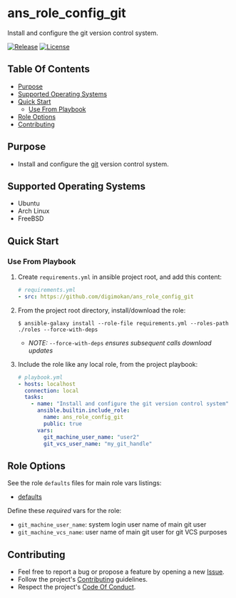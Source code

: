 # ans_role_config_git

Install and configure the git version control system.

[![Release](https://img.shields.io/github/release/digimokan/ans_role_config_git.svg?label=release)](https://github.com/digimokan/ans_role_config_git/releases/latest "Latest Release Notes")
[![License](https://img.shields.io/badge/license-MIT-blue.svg?label=license)](LICENSE.md "Project License")

## Table Of Contents

* [Purpose](#purpose)
* [Supported Operating Systems](#supported-operating-systems)
* [Quick Start](#quick-start)
    * [Use From Playbook](#use-from-playbook)
* [Role Options](#role-options)
* [Contributing](#contributing)

## Purpose

* Install and configure the [git](https://git-scm.com/) version control system.

## Supported Operating Systems

* Ubuntu
* Arch Linux
* FreeBSD

## Quick Start

### Use From Playbook

1. Create `requirements.yml` in ansible project root, and add this content:

   ```yaml
   # requirements.yml
   - src: https://github.com/digimokan/ans_role_config_git
   ```

2. From the project root directory, install/download the role:

   ```shell
   $ ansible-galaxy install --role-file requirements.yml --roles-path ./roles --force-with-deps
   ```

   * _NOTE:_ `--force-with-deps` _ensures subsequent calls download updates_

3. Include the role like any local role, from the project playbook:

   ```yaml
   # playbook.yml
   - hosts: localhost
     connection: local
     tasks:
       - name: "Install and configure the git version control system"
         ansible.builtin.include_role:
           name: ans_role_config_git
           public: true
         vars:
           git_machine_user_name: "user2"
           git_vcs_user_name: "my_git_handle"
   ```

## Role Options

See the role `defaults` files for main role vars listings:

  * [defaults](../defaults/main/)

Define these _required_ vars for the role:

  * `git_machine_user_name`: system login user name of main git user
  * `git_machine_vcs_name`: user name of main git user for git VCS purposes

## Contributing

* Feel free to report a bug or propose a feature by opening a new
  [Issue](https://github.com/digimokan/ans_role_config_git/issues).
* Follow the project's [Contributing](CONTRIBUTING.md) guidelines.
* Respect the project's [Code Of Conduct](CODE_OF_CONDUCT.md).

